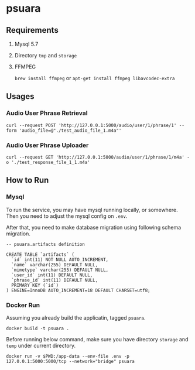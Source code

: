 # psuara

## Requirements

1. Mysql 5.7
2. Directory `tmp` and `storage`
3. FFMPEG

   `brew install ffmpeg` or `apt-get install ffmpeg libavcodec-extra` 

## Usages

### Audio User Phrase Retrieval

```
curl --request POST 'http://127.0.0.1:5000/audio/user/1/phrase/1' --form 'audio_file=@"./test_audio_file_1.m4a"'
```

### Audio User Phrase Uploader

```
curl --request GET 'http://127.0.0.1:5000/audio/user/1/phrase/1/m4a' -o './test_response_file_1_1.m4a'
```

## How to Run

### Mysql

To run the service, you may have mysql running locally, or somewhere.
Then you need to adjust the mysql config on `.env`.

After that, you need to make database migration using following schema migration.

```
-- psuara.artifacts definition

CREATE TABLE `artifacts` (
  `id` int(11) NOT NULL AUTO_INCREMENT,
  `name` varchar(255) DEFAULT NULL,
  `mimetype` varchar(255) DEFAULT NULL,
  `user_id` int(11) DEFAULT NULL,
  `phrase_id` int(11) DEFAULT NULL,
  PRIMARY KEY (`id`)
) ENGINE=InnoDB AUTO_INCREMENT=18 DEFAULT CHARSET=utf8;
```

### Docker Run

Assuming you already build the applicatin, tagged `psuara`.

```
docker build -t psuara .
```

Before running below command, make sure you have directory `storage` and `temp` under current directory.

```
docker run -v $PWD:/app-data --env-file .env -p 127.0.0.1:5000:5000/tcp --network="bridge" psuara
```
